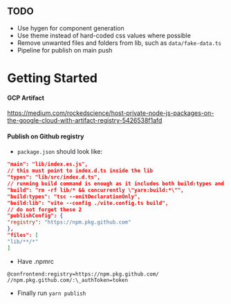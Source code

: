 ## TODO

- Use hygen for component generation
- Use theme instead of hard-coded css values where possible
- Remove unwanted files and folders from lib, such as `data/fake-data.ts`
- Pipeline for publish on main push

# Getting Started

#### GCP Artifact

https://medium.com/rockedscience/host-private-node-js-packages-on-the-google-cloud-with-artifact-registry-5426538f1afd

#### Publish on Github registry

- `package.json` should look like:

```json
"main": "lib/index.es.js",
// this must point to index.d.ts inside the lib
"types": "lib/src/index.d.ts",
// running build command is enough as it includes both build:types and build:lib
"build": "rm -rf lib/* && concurrently \"yarn:build:*\"",
"build:types": "tsc --emitDeclarationOnly",
"build:lib": "vite --config ./vite.config.ts build",
// do not forget these 2
"publishConfig": {
"registry": "https://npm.pkg.github.com"
},
"files": [
"lib/**/*"
]
```

- Have .npmrc

```
@confrontend:registry=https://npm.pkg.github.com/
//npm.pkg.github.com/:\_authToken=token
```

- Finally run `yarn publish`
